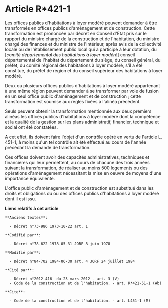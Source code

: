 # Article R*421-1

Les offices publics d'habitations à loyer modéré peuvent demander à être transformés en offices publics d'aménagement et de
construction. Cette transformation est prononcée par décret en Conseil d'Etat pris sur le rapport du ministre chargé de la
construction et de l'habitation, du ministre chargé des finances et du ministre de l'intérieur, après avis de la collectivité
locale ou de l'établissement public local qui a participé à leur dotation, du [*comité départemental des habitations à loyer
modéré*] conseil départemental de l'habitat du département du siège, du conseil général, du préfet, du comité régional des
habitations à loyer modéré, s'il a été constitué, du préfet de région et du conseil supérieur des habitations à loyer modéré.

Deux ou plusieurs offices publics d'habitations à loyer modéré appartenant à une même région  peuvent demander à se
transformer par voie de fusion en un seul office public d'aménagement et de construction ; cette transformation est soumise
aux règles fixées à l'alinéa précédent.

Seuls peuvent obtenir la transformation mentionnée aux deux premiers alinéas les offices publics d'habitations à loyer modéré
dont la compétence et la qualité de la gestion sur les plans administratif, financier, technique et social ont été
constatées.

A cet effet, ils doivent faire l'objet d'un contrôle opéré en vertu de l'article L. 451-1, à moins qu'un tel contrôle ait été
effectué au cours de l'année précédant la demande de transformation.

Ces offices doivent avoir des capacités administratives, techniques et financières qui leur permettent, au cours de chacune
des trois années suivant la transformation, de réaliser au moins 500 logements ou des opérations d'aménagement nécessitant la
mise en oeuvre de moyens d'une importance équivalente.

L'office public d'aménagement et de construction est substitué dans les droits et obligations du ou des offices publics
d'habitations à loyer modéré dont il est issu.

**Liens relatifs à cet article**

	**Anciens textes**:

	  - Décret n°73-986 1973-10-22 art. 1

	**Codifié par**:

	  - Décret n°78-622 1978-05-31 JORF 8 juin 1978

	**Modifié par**:

	  - Décret n°84-702 1984-06-30 art. 4 JORF 24 juillet 1984

	**Cité par**:

	  - Décret n°2012-416  du 23 mars 2012 - art. 3 (V)
	  - Code de la construction et de l'habitation. - art. R*421-51-1 (Ab)

	**Cite**:

	  - Code de la construction et de l'habitation. - art. L451-1 (M)
